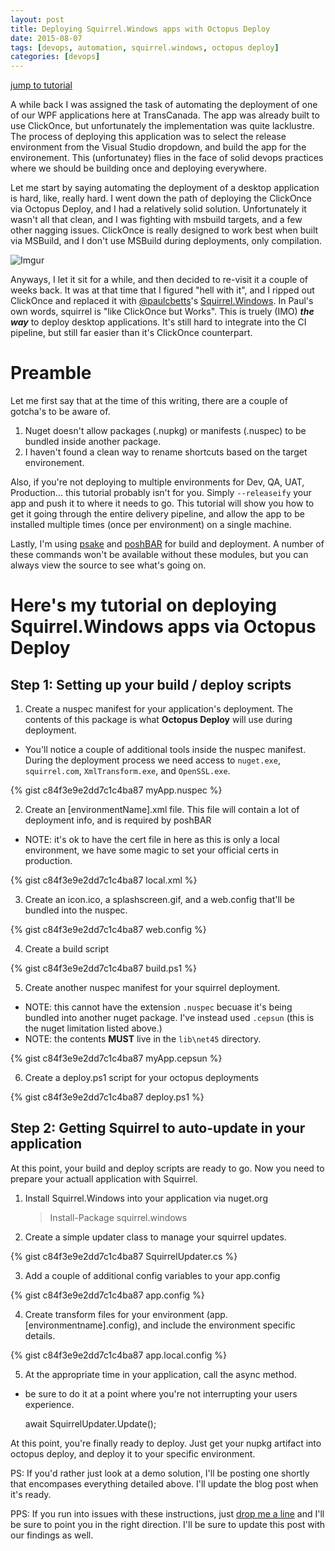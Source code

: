 ```yaml
---
layout: post
title: Deploying Squirrel.Windows apps with Octopus Deploy
date: 2015-08-07
tags: [devops, automation, squirrel.windows, octopus deploy]
categories: [devops]
---
```

[jump to tutorial](#heres-my-tutorial-on-deploying-squirrelwindows-apps-via-octopus-deploy)

A while back I was assigned the task of automating the deployment of one of our WPF applications here at TransCanada. The app was already built to use ClickOnce, but unfortunately the implementation was quite lacklustre. The process of deploying this application was to select the release environment from the Visual Studio dropdown, and build the app for the environement. This (unfortunatey) flies in the face of solid devops practices where we should be building once and deploying everywhere.

Let me start by saying automating the deployment of a desktop application is hard, like, really hard. I went down the path of deploying the ClickOnce via Octopus Deploy, and I had a relatively solid solution. Unfortunately it wasn't all that clean, and I was fighting with msbuild targets, and a few other nagging issues. ClickOnce is really designed to work best when built via MSBuild, and I don't use MSBuild during deployments, only compilation.

![Imgur](http://i.imgur.com/1ohHdkT.png)

Anyways, I let it sit for a while, and then decided to re-visit it a couple of weeks back. It was at that time that I figured "hell with it", and I ripped out ClickOnce and replaced it with [@paulcbetts](https://twitter.com/paulcbetts)'s [Squirrel.Windows](https://github.com/squirrel/squirrel.windows). In Paul's own words, squirrel is "like ClickOnce but Works". This is truely (IMO) ***the way*** to deploy desktop applications. It's still hard to integrate into the CI pipeline, but still far easier than it's ClickOnce counterpart.

Preamble
=====

Let me first say that at the time of this writing, there are a couple of gotcha's to be aware of.

 1. Nuget doesn't allow packages (.nupkg) or manifests (.nuspec) to be bundled inside another package.
 2. I haven't found a clean way to rename shortcuts based on the target environement.
 
 Also, if you're not deploying to multiple environments for Dev, QA, UAT, Production... this tutorial probably isn't for you. Simply `--releaseify` your app and push it to where it needs to go. This tutorial will show you how to get it going through the entire delivery pipeline, and allow the app to be installed multiple times (once per environment) on a single machine.
 
 Lastly, I'm using [psake](https://github.com/psake/psake) and [poshBAR](https://github.com/futurestatemobile/poshBAR) for build and deployment. A number of these commands won't be available without these modules, but you can always view the source to see what's going on.
 
Here's my tutorial on deploying Squirrel.Windows apps via Octopus Deploy
=====

Step 1: Setting up your build / deploy scripts
-----

1) Create a nuspec manifest for your application's deployment. The contents of this package is what **Octopus Deploy** will use during deployment.

 - You'll notice a couple of additional tools inside the nuspec manifest. During the deployment process we need access to `nuget.exe`, `squirrel.com`, `XmlTransform.exe`, and `OpenSSL.exe`.
 
{% gist c84f3e9e2dd7c1c4ba87 myApp.nuspec %}
 
2) Create an [environmentName].xml file. This file will contain a lot of deployment info, and is required by poshBAR

 - NOTE: it's ok to have the cert file in here as this is only a local environment, we have some magic to set your official certs in production.

{% gist c84f3e9e2dd7c1c4ba87 local.xml %}

3) Create an icon.ico, a splashscreen.gif, and a web.config that'll be bundled into the nuspec.

{% gist c84f3e9e2dd7c1c4ba87 web.config %}
 
4) Create a build script

{% gist c84f3e9e2dd7c1c4ba87 build.ps1 %}

5) Create another nuspec manifest for your squirrel deployment.

 - NOTE: this cannot have the extension `.nuspec` becuase it's being bundled into another nuget package. I've instead used `.cepsun` (this is the nuget limitation listed above.)
 - NOTE: the contents **MUST** live in the `lib\net45` directory.

{% gist c84f3e9e2dd7c1c4ba87 myApp.cepsun %}

6) Create a deploy.ps1 script for your octopus deployments

{% gist c84f3e9e2dd7c1c4ba87 deploy.ps1 %} 

Step 2: Getting Squirrel to auto-update in your application
-----

At this point, your build and deploy scripts are ready to go. Now you need to prepare your actuall application with Squirrel.

1) Install Squirrel.Windows into your application via nuget.org

    > Install-Package squirrel.windows

2) Create a simple updater class to manage your squirrel updates.

{% gist c84f3e9e2dd7c1c4ba87 SquirrelUpdater.cs %}

3) Add a couple of additional config variables to your app.config
 
 {% gist c84f3e9e2dd7c1c4ba87 app.config %}
 
4) Create transform files for your environment (app.[environmentname].config), and include the environment specific details.

 {% gist c84f3e9e2dd7c1c4ba87 app.local.config %}

5) At the appropriate time in your application, call the async method.

 - be sure to do it at a point where you're not interrupting your users experience.

    await SquirrelUpdater.Update();
	
At this point, you're finally ready to deploy. Just get your nupkg artifact into octopus deploy, and deploy it to your specific environment.
	
PS: If you'd rather just look at a demo solution, I'll be posting one shortly that encompases everything detailed above. I'll update the blog post when it's ready.

PPS: If you run into issues with these instructions, just [drop me a line](https://github.com/ChaseFlorell/chaseflorell.github.io/issues/new) and I'll be sure to point you in the right direction. I'll be sure to update this post with our findings as well.